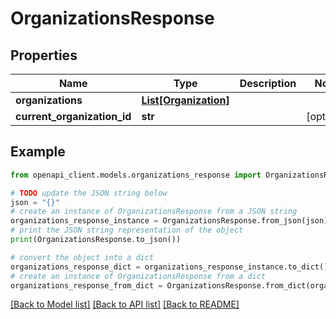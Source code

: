 # OrganizationsResponse


## Properties

Name | Type | Description | Notes
------------ | ------------- | ------------- | -------------
**organizations** | [**List[Organization]**](Organization.md) |  | 
**current_organization_id** | **str** |  | [optional] 

## Example

```python
from openapi_client.models.organizations_response import OrganizationsResponse

# TODO update the JSON string below
json = "{}"
# create an instance of OrganizationsResponse from a JSON string
organizations_response_instance = OrganizationsResponse.from_json(json)
# print the JSON string representation of the object
print(OrganizationsResponse.to_json())

# convert the object into a dict
organizations_response_dict = organizations_response_instance.to_dict()
# create an instance of OrganizationsResponse from a dict
organizations_response_from_dict = OrganizationsResponse.from_dict(organizations_response_dict)
```
[[Back to Model list]](../README.md#documentation-for-models) [[Back to API list]](../README.md#documentation-for-api-endpoints) [[Back to README]](../README.md)


